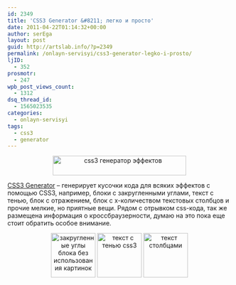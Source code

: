 ```yaml
---
id: 2349
title: 'CSS3 Generator &#8211; легко и просто'
date: 2011-04-22T01:14:32+00:00
author: serEga
layout: post
guid: http://artslab.info/?p=2349
permalink: /onlayn-servisyi/css3-generator-legko-i-prosto/
ljID:
  - 352
prosmotr:
  - 247
wpb_post_views_count:
  - 1312
dsq_thread_id:
  - 1565023535
categories:
  - onlayn-servisyi
tags:
  - css3
  - generator
---
```

<center>
  <a href="http://artslab.info/wp-content/uploads/css3_generator.jpg"><img src="http://artslab.info/wp-content/uploads/css3_generator-300x44.jpg" alt="css3 генератор эффектов" title="css3_generator" width="300" height="44" class="alignnone size-medium wp-image-2350" /></a>
</center>

[CSS3 Generator](http://css3generator.com/) &#8211; генерирует кусочки кода для всяких эффектов с помощью CSS3, например, блоки с закругленными углами, текст с тенью, блок с отражением, блок с x-количеством текстовых столбцов и прочие мелкие, но приятные вещи. Рядом с отрывком css-кода, так же размещена информация о кроссбраузерности, думаю на это пока еще стоит обратить особое внимание.

<center>
  <a href="http://artslab.info/wp-content/uploads/border_radius.jpg"><img src="http://artslab.info/wp-content/uploads/border_radius-100x100.jpg" alt="закругленные углы блока без использования картинок" title="border_radius" width="100" height="100" class="alignnone size-thumbnail wp-image-2352" /></a> <a href="http://artslab.info/wp-content/uploads/text_s_tenyu_css3.jpg"><img src="http://artslab.info/wp-content/uploads/text_s_tenyu_css3-100x100.jpg" alt="текст с тенью css3" title="text_s_tenyu_css3" width="100" height="100" class="alignnone size-thumbnail wp-image-2353" /></a> <a href="http://artslab.info/wp-content/uploads/stolbiki_texta.jpg"><img src="http://artslab.info/wp-content/uploads/stolbiki_texta-100x100.jpg" alt="текст столбцами" title="stolbiki_texta" width="100" height="100" class="alignnone size-thumbnail wp-image-2354" /></a>
</center>